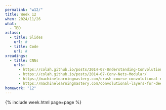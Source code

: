 ```yaml
---
permalink: "w12/"
title: Week 12
when: 2024/11/26
what:
  - TBD
xclass:
  - title: Slides
    url: #
  - title: Code
    url: #
xreadings:
  - title: CNNs
    urls:
      - https://colah.github.io/posts/2014-07-Understanding-Convolutions/
      - https://colah.github.io/posts/2014-07-Conv-Nets-Modular/
      - https://machinelearningmastery.com/crash-course-convolutional-neural-networks/
      - https://machinelearningmastery.com/convolutional-layers-for-deep-learning-neural-networks/
homework: "12"
---
```

{% include week.html page=page %}

